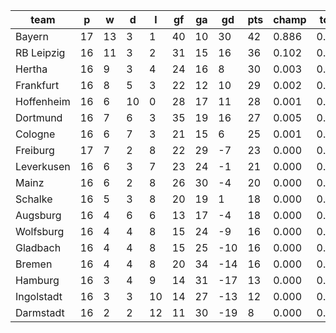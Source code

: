 |    team    | p  | w  | d  | l  | gf | ga | gd  | pts | champ | top2  | top3  | top4  |  5-7  | bot4  | bot3  | bot2  |
|------------|----|----|----|----|----|----|-----|-----|-------|-------|-------|-------|-------|-------|-------|-------|
| Bayern     | 17 | 13 |  3 |  1 | 40 | 10 |  30 |  42 | 0.886 | 0.991 | 0.998 | 1.000 | 0.001 | 0.000 | 0.000 | 0.000|
| RB Leipzig | 16 | 11 |  3 |  2 | 31 | 15 |  16 |  36 | 0.102 | 0.715 | 0.878 | 0.947 | 0.051 | 0.000 | 0.000 | 0.000|
| Hertha     | 16 |  9 |  3 |  4 | 24 | 16 |   8 |  30 | 0.003 | 0.067 | 0.246 | 0.434 | 0.437 | 0.000 | 0.000 | 0.000|
| Frankfurt  | 16 |  8 |  5 |  3 | 22 | 12 |  10 |  29 | 0.002 | 0.056 | 0.220 | 0.409 | 0.465 | 0.000 | 0.000 | 0.000|
| Hoffenheim | 16 |  6 | 10 |  0 | 28 | 17 |  11 |  28 | 0.001 | 0.052 | 0.203 | 0.381 | 0.471 | 0.000 | 0.000 | 0.000|
| Dortmund   | 16 |  7 |  6 |  3 | 35 | 19 |  16 |  27 | 0.005 | 0.104 | 0.357 | 0.570 | 0.354 | 0.000 | 0.000 | 0.000|
| Cologne    | 16 |  6 |  7 |  3 | 21 | 15 |   6 |  25 | 0.001 | 0.012 | 0.070 | 0.166 | 0.467 | 0.001 | 0.000 | 0.000|
| Freiburg   | 17 |  7 |  2 |  8 | 22 | 29 |  -7 |  23 | 0.000 | 0.000 | 0.003 | 0.009 | 0.102 | 0.063 | 0.023 | 0.007|
| Leverkusen | 16 |  6 |  3 |  7 | 23 | 24 |  -1 |  21 | 0.000 | 0.002 | 0.015 | 0.045 | 0.266 | 0.015 | 0.005 | 0.002|
| Mainz      | 16 |  6 |  2 |  8 | 26 | 30 |  -4 |  20 | 0.000 | 0.000 | 0.002 | 0.006 | 0.090 | 0.084 | 0.037 | 0.012|
| Schalke    | 16 |  5 |  3 |  8 | 20 | 19 |   1 |  18 | 0.000 | 0.001 | 0.009 | 0.030 | 0.220 | 0.026 | 0.010 | 0.002|
| Augsburg   | 16 |  4 |  6 |  6 | 13 | 17 |  -4 |  18 | 0.000 | 0.000 | 0.000 | 0.003 | 0.042 | 0.159 | 0.077 | 0.029|
| Wolfsburg  | 16 |  4 |  4 |  8 | 15 | 24 |  -9 |  16 | 0.000 | 0.000 | 0.000 | 0.001 | 0.012 | 0.317 | 0.183 | 0.079|
| Gladbach   | 16 |  4 |  4 |  8 | 15 | 25 | -10 |  16 | 0.000 | 0.000 | 0.000 | 0.001 | 0.015 | 0.327 | 0.190 | 0.086|
| Bremen     | 16 |  4 |  4 |  8 | 20 | 34 | -14 |  16 | 0.000 | 0.000 | 0.000 | 0.000 | 0.005 | 0.565 | 0.387 | 0.205|
| Hamburg    | 16 |  3 |  4 |  9 | 14 | 31 | -17 |  13 | 0.000 | 0.000 | 0.000 | 0.000 | 0.001 | 0.751 | 0.598 | 0.393|
| Ingolstadt | 16 |  3 |  3 | 10 | 14 | 27 | -13 |  12 | 0.000 | 0.000 | 0.000 | 0.000 | 0.001 | 0.737 | 0.587 | 0.383|
| Darmstadt  | 16 |  2 |  2 | 12 | 11 | 30 | -19 |   8 | 0.000 | 0.000 | 0.000 | 0.000 | 0.000 | 0.954 | 0.901 | 0.802|
